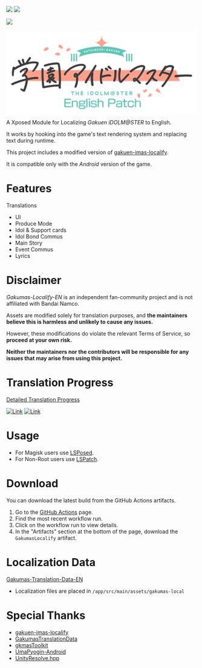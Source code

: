 [![](https://github.com/NatsumeLS/Gakumas-Localify-EN/actions/workflows/build.yml/badge.svg)](https://github.com/NatsumeLS/Gakumas-Localify-EN/actions/workflows/build.yml)
[![](https://hits.dwyl.com/NatsumeLS/Gakumas-Localify-EN.svg?style=flat-square)](https://github.com/NatsumeLS/Gakumas-Localify-EN/graphs/traffic)

[![](https://dcbadge.limes.pink/api/server/https://discord.gg/qARc4Hdc3n)](https://natsume.io/GakumasLocalize)

<img align="center" src=/Images/logo.png>

A Xposed Module for Localizing *Gakuen iDOLM@STER* to English.

It works by hooking into the game's text rendering system and replacing text during runtime.

This project includes a modified version of [gakuen-imas-localify](https://github.com/chinosk6/gakuen-imas-localify).

It is compatible only with the *Android* version of the game.

<!--
# Previews

<img align="center" src=/Images/preview.png>

<div align="center">

# Video Preview

</div>
-->

# Features

Translations
- UI
- Produce Mode
- Idol & Support cards
- Idol Bond Commus
- Main Story
- Event Commus
- Lyrics

# Disclaimer
*Gakumas-Localify-EN* is an independent fan-community project and is not affiliated with Bandai Namco.

Assets are modified solely for translation purposes, and **the maintainers believe this is harmless and unlikely to cause any issues.**

However, these modifications do violate the relevant Terms of Service, so **proceed at your own risk.**

**Neither the maintainers nor the contributors will be responsible for any issues that may arise from using this project.**

# Translation Progress

[Detailed Translation Progress](https://docs.google.com/spreadsheets/d/101wE-LjNJL-lSzZB96ifQAj3X-WmmA1ZIXKFTFRFJGY)

[![Link](https://docs.google.com/spreadsheets/d/e/2PACX-1vQctXxwDqkSCNkFs_Ipgh4W0g4Z8dBoyTvJISN16lf7m-huOnfngVtnnNXmRe52oBp0sTtfxapFHN4y/pubchart?oid=847311911&format=image)](https://docs.google.com/spreadsheets/d/101wE-LjNJL-lSzZB96ifQAj3X-WmmA1ZIXKFTFRFJGY/edit?usp=sharing)
[![Link](https://docs.google.com/spreadsheets/d/e/2PACX-1vQctXxwDqkSCNkFs_Ipgh4W0g4Z8dBoyTvJISN16lf7m-huOnfngVtnnNXmRe52oBp0sTtfxapFHN4y/pubchart?oid=574536670&format=image)](https://docs.google.com/spreadsheets/d/101wE-LjNJL-lSzZB96ifQAj3X-WmmA1ZIXKFTFRFJGY/edit?usp=sharing)

<!--
# Setting up / Getting started
-->

# Usage

- For Magisk users use [LSPosed](https://github.com/LSPosed/LSPosed).
- For Non-Root users use [LSPatch](https://github.com/LSPosed/LSPatch).

# Download

You can download the latest build from the GitHub Actions artifacts.

1. Go to the [GitHub Actions](https://github.com/NatsumeLS/Gakumas-Localify-EN/actions/workflows/build.yml) page.
2. Find the most recent workflow run.
3. Click on the workflow run to view details.
4. In the "Artifacts" section at the bottom of the page, download the `GakumasLocalify` artifact.

# Localization Data

[Gakumas-Translation-Data-EN](https://github.com/NatsumeLS/Gakumas-Translation-Data-EN)

- Localization files are placed in `/app/src/main/assets/gakumas-local`

# Special Thanks

- [gakuen-imas-localify](https://github.com/chinosk6/gakuen-imas-localify)
- [GakumasTranslationData](https://github.com/chinosk6/GakumasTranslationData)
- [gkmasToolkit](https://github.com/kishidanatsumi/gkmasToolkit)
- [UmaPyogin-Android](https://github.com/akemimadoka/UmaPyogin-Android)
- [UnityResolve.hpp](https://github.com/issuimo/UnityResolve.hpp)
